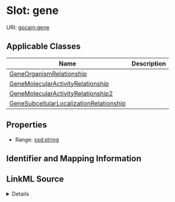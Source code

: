 # Slot: gene

URI: [gocam:gene](http://w3id.org/ontogpt/gocam/gene)



<!-- no inheritance hierarchy -->




## Applicable Classes

| Name | Description |
| --- | --- |
[GeneOrganismRelationship](GeneOrganismRelationship.md) | 
[GeneMolecularActivityRelationship](GeneMolecularActivityRelationship.md) | 
[GeneMolecularActivityRelationship2](GeneMolecularActivityRelationship2.md) | 
[GeneSubcellularLocalizationRelationship](GeneSubcellularLocalizationRelationship.md) | 






## Properties

* Range: [xsd:string](xsd:string)







## Identifier and Mapping Information








## LinkML Source

<details>
```yaml
name: gene
alias: gene
domain_of:
- GeneOrganismRelationship
- GeneMolecularActivityRelationship
- GeneMolecularActivityRelationship2
- GeneSubcellularLocalizationRelationship
range: string

```
</details>
